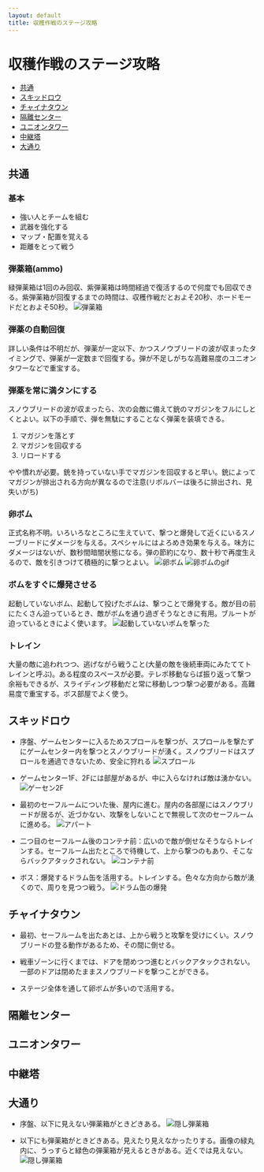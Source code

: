 ```yaml
---
layout: default
title: 収穫作戦のステージ攻略
---
```

# 収穫作戦のステージ攻略
* [共通](#共通)
* [スキッドロウ](#スキッドロウ)
* [チャイナタウン](#チャイナタウン)
* [隔離センター](#隔離センター)
* [ユニオンタワー](#ユニオンタワー)
* [中継塔](#中継塔)
* [大通り](#大通り)

## 共通

### 基本
* 強い人とチームを組む
* 武器を強化する
* マップ・配置を覚える
* 距離をとって戦う

### 弾薬箱(ammo)
緑弾薬箱は1回のみ回収、紫弾薬箱は時間経過で復活するので何度でも回収できる。紫弾薬箱が回復するまでの時間は、収穫作戦だとおよそ20秒、ホードモードだとおよそ50秒。
![弾薬箱](../images/com_tip_ammo.jpg)

### 弾薬の自動回復
詳しい条件は不明だが、弾薬が一定以下、かつスノウブリードの波が収まったタイミングで、弾薬が一定数まで回復する。弾が不足しがちな高難易度のユニオンタワーなどで重宝する。

### 弾薬を常に満タンにする
スノウブリードの波が収まったら、次の会敵に備えて銃のマガジンをフルにしとくとよい。以下の手順で、弾を無駄にすることなく弾薬を装填できる。
1. マガジンを落とす
1. マガジンを回収する
1. リロードする

やや慣れが必要。銃を持っていない手でマガジンを回収すると早い。銃によってマガジンが排出される方向が異なるので注意(リボルバーは後ろに排出され、見失いがち)

### 卵ボム
正式名称不明。いろいろなところに生えていて、撃つと爆発して近くにいるスノーブリードにダメージを与える。スペシャルにはよろめき効果を与える。味方にダメージはないが、数秒間暗闇状態になる。弾の節約になり、数十秒で再度生えるので、敵を引きつけて積極的に撃つとよい。
![卵ボム](../images/com_tip_egg.jpg)
![卵ボムのgif](https://user-images.githubusercontent.com/1223395/167609737-8824fd4d-8093-4197-9f88-0159674e2337.gif)

### ボムをすぐに爆発させる
起動していないボム、起動して投げたボムは、撃つことで爆発する。敵が目の前にたくさん迫っているとき、敵がボムを通り過ぎそうなときに有用。ブルートが迫っているときによく使います。
![起動していないボムを撃った](https://user-images.githubusercontent.com/1223395/167609944-5c5f2b34-abc9-45b1-9cc0-511d356b748f.gif)

### トレイン
大量の敵に追われつつ、逃げながら戦うこと(大量の敵を後続車両にみたててトレインと呼ぶ)。ある程度のスペースが必要。テレポ移動ならば振り返って撃つ余裕もできるが、スライディング移動だと常に移動しつつ撃つ必要がある。高難易度で重宝する。ボス部屋でよく使う。


## スキッドロウ
* 序盤、ゲームセンターに入るためスプロールを撃つが、スプロールを撃たずにゲームセンター内を撃つとスノウブリードが湧く。スノウブリードはスプロールを通過できないため、安全に狩れる  ![スプロール](../images/sta_ski_sproll.jpg)

* ゲームセンター1F、2Fには部屋があるが、中に入らなければ敵は湧かない。  ![ゲーセン2F](../images/sta_ski_gamecenter2f.jpg)

* 最初のセーフルームについた後、屋内に進む。屋内の各部屋にはスノウブリードが居るが、近づかない、攻撃をしないことで無視して次のセーフルームに進める。  ![アパート](../images/sta_ski_apart.jpg)

* 二つ目のセーフルーム後のコンテナ前：広いので敵が倒せなそうならトレインする。セーフルーム出たところで待機して、上から撃つのもあり、そこならバックアタックされない。  ![コンテナ前](../images/sta_ski_container.jpg)

* ボス：爆発するドラム缶を活用する。トレインする。色々な方向から敵が湧くので、周りを見つつ戦う。  ![ドラム缶の爆発](../images/sta_ski_dramcan.jpg)

## チャイナタウン
* 最初、セーフルームを出たあとは、上から戦うと攻撃を受けにくい。スノウブリードの登る動作があるため、その間に倒せる。

* 戦車ゾーンに行くまでは、ドアを閉めつつ進むとバックアタックされない。一部のドアは閉めたままスノウブリードを撃つことができる。

* ステージ全体を通して卵ボムが多いので活用する。

## 隔離センター
## ユニオンタワー
## 中継塔

## 大通り
* 序盤、以下に見えない弾薬箱がときどきある。  ![隠し弾薬箱](../images/sta_bou_secretammo1.jpg)

* 以下にも弾薬箱がときどきある。見えたり見えなかったりする。画像の緑丸内に、うっすらと緑色の弾薬箱が見えるときがある。近くでは見えない。  ![隠し弾薬箱](../images/sta_bou_secretammo2.jpg)
